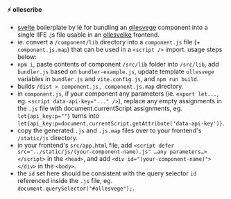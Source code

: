 #### ⚡️ ollescribe

- [svelte](https://kit.svelte.dev/) boilerplate by lé for bundling an [ollesvege](https://github.com/lefrost/ollesvege) component into a single IIFE .js file usable in an [ollesvelke](https://github.com/lefrost/ollesvelke) frontend.
- ie. convert a `/component/lib` directory into a `component.js` file (+ `component.js.map`) that can be used in a `<script />` import. usage steps below:
- `npm i`, paste contents of component `/src/lib` folder into `/src/lib`, add `bundler.js` based on `bundler-example.js`, update template `ollesvege` variables in `bundler.js` and `vite.config.js`, and `npm run build`.
- builds `/dist > component.js, component.js.map` directory.
- in `component.js`, if your component any parameters (ie. `export let...`, eg. `<script data-api-key="..." />`), replace any empty assignments in the `.js` file with document.currentScript assignments, eg. `let{api_key:p=""}` turns into `let{api_key:p=document.currentScript.getAttribute('data-api-key')}`.
- copy the generated `.js` and `.js.map` files over to your frontend's `/static/js` directory.
- in your frontend's `src/app.html` file, add `<script defer src="../static/js/(your-component-name).js" …any parameters…></script>` in the `<head>`, and add `<div id="(your-component-name)"></div>` in the `<body>`.
- the `id` set here should be consistent with the query selector `id` referenced inside the `.js` file, eg. `document.querySelector("#ollesvege");`.